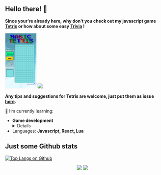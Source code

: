 ## Hello there! 👋
**Since your're already here, why don't you check out my javascript game [Tetris](https://mtc-20.github.io/Tetris_js/) or how about some easy [Trivia](https://mtc-20.github.io/Quiz_App/) !**

<a href="https://mtc-20.github.io/Tetris_js/"><img src="https://github.com/mtc-20/Tetris_js/blob/master/images/screenMobile.png" height=180></a>
<a href="https://mtc-20.github.io/Quiz_App/"><img src="http://free.pagepeeker.com/v2/thumbs.php?size=x&url=https%3A%2F%2Fmtc-20.github.io%2FQuiz_App" height=180></a>


**Any tips and suggestions for Tetris are welcome, just put them as issue [here](https://github.com/mtc-20/Tetris_js/issues/new).**


🌱 I’m currently learning: 
- **Game development** <details>
  - **GD50 from [edx](https://courses.edx.org/courses/course-v1:HarvardX+CS50G+Games/course/)**
- Languages: **Javascript, React, Lua**
<!--- Machine Learning from [Coursera]() -->

<!--💬 Ask me about **Python, ROS, OpenCV**-->

<!-- 👯 I’m looking to collaborate on
- Augmented Reality projects
-  -->

## Just some Github stats
[![Top Langs on Github](https://github-readme-stats.vercel.app/api/top-langs/?username=mtc-20&hide=cmake,c&layout=compact)](https://github.com/mtc-20/github-readme-stats)


<p align="center">
<a href="https://www.linkedin.com/in/mamen-thomas-chembakasseril/"><img src="https://img.shields.io/badge/-Mamen-informational?style=for-the-badge&logo=linkedin" height=25></a>
<a href="https://github.com/mtc-20"><img src="https://img.shields.io/badge/%20-mtc--20-black?style=for-the-badge&logo=github" height=25></a>
</p>

<!--
**mtc-20/mtc-20** is a ✨ _special_ ✨ repository because its `README.md` (this file) appears on your GitHub profile.

Here are some ideas to get you started:

- 🔭 I’m currently working on ...
- 🌱 I’m currently learning ...
- 👯 I’m looking to collaborate on ...
- 🤔 I’m looking for help with ...
- 💬 Ask me about ...
- 📫 How to reach me: ...
- 😄 Pronouns: ...
- ⚡ Fun fact: ...
-->
